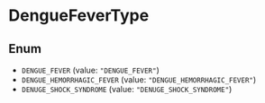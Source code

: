 # DengueFeverType

## Enum

- `DENGUE_FEVER` (value: `"DENGUE_FEVER"`)
- `DENGUE_HEMORRHAGIC_FEVER` (value: `"DENGUE_HEMORRHAGIC_FEVER"`)
- `DENUGE_SHOCK_SYNDROME` (value: `"DENUGE_SHOCK_SYNDROME"`)
